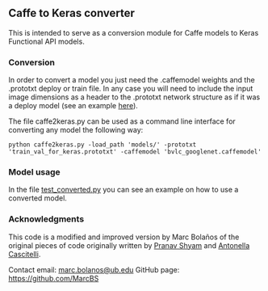 ## Caffe to Keras converter

This is intended to serve as a conversion module for Caffe models to Keras Functional API models.

### Conversion

In order to convert a model you just need the .caffemodel weights and the .prototxt deploy or train file. In any case you will need to include the input image dimensions as a header to the .prototxt network structure as if it was a deploy model (see an example [here](models)).

The file caffe2keras.py can be used as a command line interface for converting any model the following way:

```
python caffe2keras.py -load_path 'models/' -prototxt 'train_val_for_keras.prototxt' -caffemodel 'bvlc_googlenet.caffemodel'
```

### Model usage

In the file [test_converted.py](test_converted.py) you can see an example on how to use a converted model.


### Acknowledgments

This code is a modified and improved version by Marc Bolaños of the original pieces of code originally written by [Pranav Shyam](https://github.com/pranv) and [Antonella Cascitelli](https://github.com/lenlen).

Contact email: marc.bolanos@ub.edu
GitHub page: https://github.com/MarcBS
